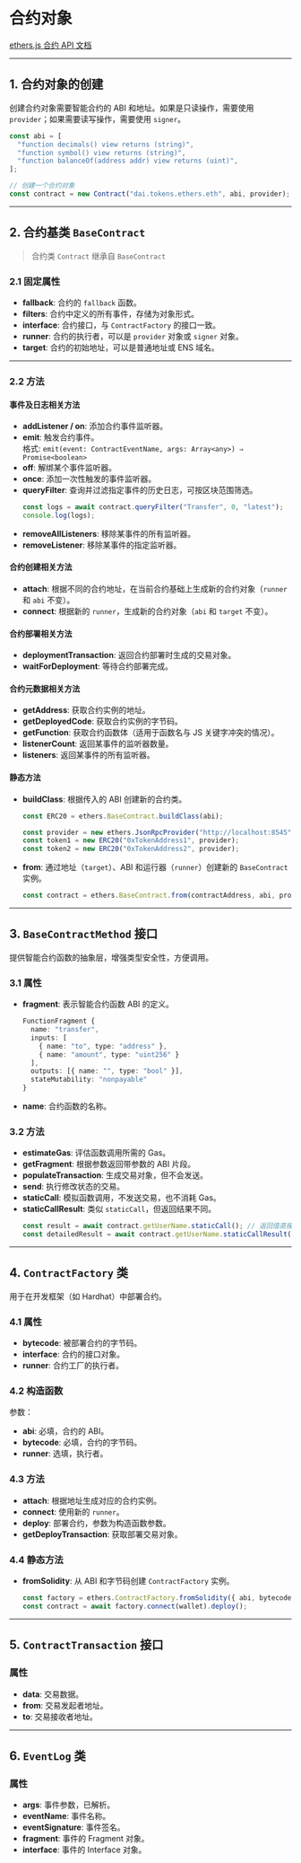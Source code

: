 # 合约对象

[ethers.js 合约 API 文档](https://docs.ethers.org/v6/api/contract/)

---

## 1. 合约对象的创建

创建合约对象需要智能合约的 ABI 和地址。如果是只读操作，需要使用 `provider`；如果需要读写操作，需要使用 `signer`。

```javascript
const abi = [
  "function decimals() view returns (string)",
  "function symbol() view returns (string)",
  "function balanceOf(address addr) view returns (uint)",
];

// 创建一个合约对象
const contract = new Contract("dai.tokens.ethers.eth", abi, provider);
```

---

## 2. 合约基类 `BaseContract`

> 合约类 `Contract` 继承自 `BaseContract`

### 2.1 固定属性

- **fallback**: 合约的 `fallback` 函数。
- **filters**: 合约中定义的所有事件，存储为对象形式。
- **interface**: 合约接口，与 `ContractFactory` 的接口一致。
- **runner**: 合约的执行者，可以是 `provider` 对象或 `signer` 对象。
- **target**: 合约的初始地址，可以是普通地址或 ENS 域名。

---

### 2.2 方法

#### 事件及日志相关方法

- **addListener / on**: 添加合约事件监听器。
- **emit**: 触发合约事件。  
  格式: `emit(event: ContractEventName, args: Array<any>) ⇒ Promise<boolean>`
- **off**: 解绑某个事件监听器。
- **once**: 添加一次性触发的事件监听器。
- **queryFilter**: 查询并过滤指定事件的历史日志，可按区块范围筛选。
  ```javascript
  const logs = await contract.queryFilter("Transfer", 0, "latest");
  console.log(logs);
  ```
- **removeAllListeners**: 移除某事件的所有监听器。
- **removeListener**: 移除某事件的指定监听器。

#### 合约创建相关方法

- **attach**: 根据不同的合约地址，在当前合约基础上生成新的合约对象（`runner` 和 `abi` 不变）。
- **connect**: 根据新的 `runner`，生成新的合约对象（`abi` 和 `target` 不变）。

#### 合约部署相关方法

- **deploymentTransaction**: 返回合约部署时生成的交易对象。
- **waitForDeployment**: 等待合约部署完成。

#### 合约元数据相关方法

- **getAddress**: 获取合约实例的地址。
- **getDeployedCode**: 获取合约实例的字节码。
- **getFunction**: 获取合约函数体（适用于函数名与 JS 关键字冲突的情况）。
- **listenerCount**: 返回某事件的监听器数量。
- **listeners**: 返回某事件的所有监听器。

#### 静态方法

- **buildClass**: 根据传入的 ABI 创建新的合约类。

  ```javascript
  const ERC20 = ethers.BaseContract.buildClass(abi);

  const provider = new ethers.JsonRpcProvider("http://localhost:8545");
  const token1 = new ERC20("0xTokenAddress1", provider);
  const token2 = new ERC20("0xTokenAddress2", provider);
  ```

- **from**: 通过地址（`target`）、ABI 和运行器（`runner`）创建新的 `BaseContract` 实例。
  ```javascript
  const contract = ethers.BaseContract.from(contractAddress, abi, provider);
  ```

---

## 3. `BaseContractMethod` 接口

提供智能合约函数的抽象层，增强类型安全性，方便调用。

### 3.1 属性

- **fragment**: 表示智能合约函数 ABI 的定义。

  ```typescript
  FunctionFragment {
    name: "transfer",
    inputs: [
      { name: "to", type: "address" },
      { name: "amount", type: "uint256" }
    ],
    outputs: [{ name: "", type: "bool" }],
    stateMutability: "nonpayable"
  }
  ```

- **name**: 合约函数的名称。

### 3.2 方法

- **estimateGas**: 评估函数调用所需的 Gas。
- **getFragment**: 根据参数返回带参数的 ABI 片段。
- **populateTransaction**: 生成交易对象，但不会发送。
- **send**: 执行修改状态的交易。
- **staticCall**: 模拟函数调用，不发送交易，也不消耗 Gas。
- **staticCallResult**: 类似 `staticCall`，但返回结果不同。
  ```javascript
  const result = await contract.getUserName.staticCall(); // 返回值直接提炼
  const detailedResult = await contract.getUserName.staticCallResult(); // 返回详细结果 {0: "jack"}
  ```

---

## 4. `ContractFactory` 类

用于在开发框架（如 Hardhat）中部署合约。

### 4.1 属性

- **bytecode**: 被部署合约的字节码。
- **interface**: 合约的接口对象。
- **runner**: 合约工厂的执行者。

### 4.2 构造函数

参数：

- **abi**: 必填，合约的 ABI。
- **bytecode**: 必填，合约的字节码。
- **runner**: 选填，执行者。

### 4.3 方法

- **attach**: 根据地址生成对应的合约实例。
- **connect**: 使用新的 `runner`。
- **deploy**: 部署合约，参数为构造函数参数。
- **getDeployTransaction**: 获取部署交易对象。

### 4.4 静态方法

- **fromSolidity**: 从 ABI 和字节码创建 `ContractFactory` 实例。
  ```javascript
  const factory = ethers.ContractFactory.fromSolidity({ abi, bytecode });
  const contract = await factory.connect(wallet).deploy();
  ```

---

## 5. `ContractTransaction` 接口

### 属性

- **data**: 交易数据。
- **from**: 交易发起者地址。
- **to**: 交易接收者地址。

---

## 6. `EventLog` 类

### 属性

- **args**: 事件参数，已解析。
- **eventName**: 事件名称。
- **eventSignature**: 事件签名。
- **fragment**: 事件的 Fragment 对象。
- **interface**: 事件的 Interface 对象。
